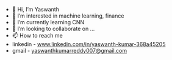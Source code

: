 - 👋 Hi, I’m Yaswanth
- 👀 I’m interested in machine learning, finance
- 🌱 I’m currently learning CNN
- 💞️ I’m looking to collaborate on ...
- 📫 How to reach me 
- linkedin - www.linkedin.com/in/yaswanth-kumar-368a45205
- gmail - yaswanthkumarreddy007@gmail.com

<!---
yaswanthoo7/yaswanthoo7 is a ✨ special ✨ repository because its `README.md` (this file) appears on your GitHub profile.
You can click the Preview link to take a look at your changes.
--->
